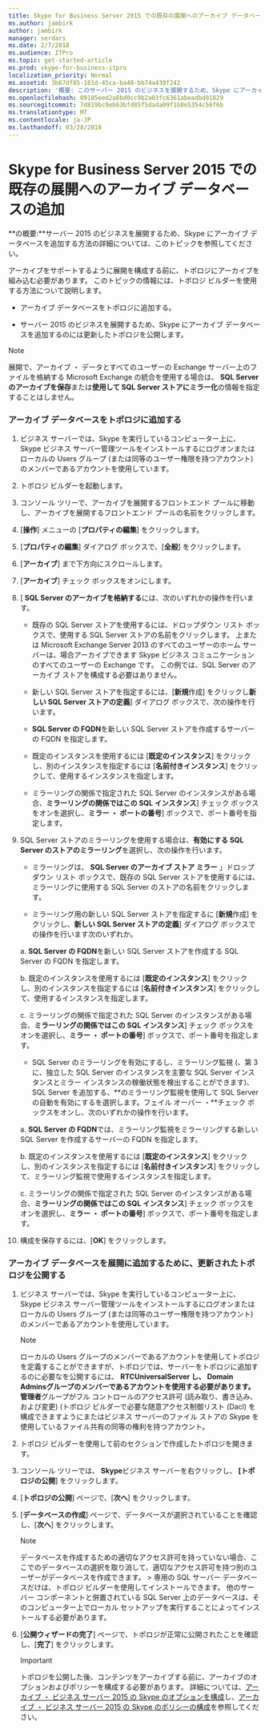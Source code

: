```yaml
---
title: Skype for Business Server 2015 での既存の展開へのアーカイブ データベースの追加
ms.author: jambirk
author: jambirk
manager: serdars
ms.date: 2/7/2018
ms.audience: ITPro
ms.topic: get-started-article
ms.prod: skype-for-business-itpro
localization_priority: Normal
ms.assetid: 3b67df85-181d-45ca-ba48-bb74a439f242
description: '概要: このサーバー 2015 のビジネスを展開するため、Skype にアーカイブ データベースを追加する方法についてを参照できます。'
ms.openlocfilehash: 09185eed2a8bd0cc9b2a03fc6361abeadbd01829
ms.sourcegitcommit: 7d819bc9eb63bfd85f5dada09f1b8e5354c56f6b
ms.translationtype: MT
ms.contentlocale: ja-JP
ms.lasthandoff: 03/28/2018
---
```

# <a name="add-archiving-databases-to-an-existing-deployment-in-skype-for-business-server-2015"></a>Skype for Business Server 2015 での既存の展開へのアーカイブ データベースの追加
 
**の概要:**サーバー 2015 のビジネスを展開するため、Skype にアーカイブ データベースを追加する方法の詳細については、このトピックを参照してください。
  
アーカイブをサポートするように展開を構成する前に、トポロジにアーカイブを組み込む必要があります。 このトピックの情報には、トポロジ ビルダーを使用する方法について説明します。
  
- アーカイブ データベースをトポロジに追加する。
    
- サーバー 2015 のビジネスを展開するため、Skype にアーカイブ データベースを追加するのには更新したトポロジを公開します。
    
> [!NOTE]
> 展開で、アーカイブ ・ データとすべてのユーザーの Exchange サーバー上のファイルを格納する Microsoft Exchange の統合を使用する場合は、 **SQL Server のアーカイブを保存**または**使用して SQL Server ストアにミラー化**の情報を指定することはしません。
  
### <a name="add-an-archiving-database-to-your-topology"></a>アーカイブ データベースをトポロジに追加する

1. ビジネス サーバーでは、Skype を実行しているコンピューター上に、Skype ビジネス サーバー管理ツールをインストールするにログオンまたはローカルの Users グループ (または同等のユーザー権限を持つアカウント) のメンバーであるアカウントを使用しています。
    
2. トポロジ ビルダーを起動します。
    
3. コンソール ツリーで、アーカイブを展開するフロントエンド プールに移動し、アーカイブを展開するフロントエンド プールの名前をクリックします。
    
4. [**操作**] メニューの [**プロパティの編集**] をクリックします。 
    
5. [**プロパティの編集**] ダイアログ ボックスで、[**全般**] をクリックします。
    
6. [**アーカイブ**] まで下方向にスクロールします。
    
7. [**アーカイブ**] チェック ボックスをオンにします。
    
8. [ **SQL Server のアーカイブを格納する**には、次のいずれかの操作を行います。
    
   - 既存の SQL Server ストアを使用するには、ドロップダウン リスト ボックスで、使用する SQL Server ストアの名前をクリックします。 上または Microsoft Exchange Server 2013 のすべてのユーザーのホーム サーバーは、場合アーカイブできます Skype ビジネス コミュニケーションのすべてのユーザーの Exchange です。 この例では、SQL Server のアーカイブ ストアを構成する必要はありません。
    
   - 新しい SQL Server ストアを指定するには、[**新規**作成] をクリックし**新しい SQL Server ストアの定義**] ダイアログ ボックスで、次の操作を行います。
    
   - **SQL Server の FQDN**を新しい SQL Server ストアを作成するサーバーの FQDN を指定します。
    
   - 既定のインスタンスを使用するには [**既定のインスタンス**] をクリックし、別のインスタンスを指定するには [**名前付きインスタンス**] をクリックして、使用するインスタンスを指定します。
    
   - ミラーリングの関係で指定された SQL Server のインスタンスがある場合、**ミラーリングの関係ではこの SQL インスタンス**] チェック ボックスをオンを選択し、**ミラー ・ ポートの番号**] ボックスで、ポート番号を指定します。
    
9. SQL Server ストアのミラーリングを使用する場合は、**有効にする SQL Server のストアのミラーリング**を選択し、次の操作を行います。
    
   - ミラーリングは、 **SQL Server のアーカイブ ストア ミラー** 」ドロップ ダウン リスト ボックスで、既存の SQL Server ストアを使用するには、ミラーリングに使用する SQL Server のストアの名前をクリックします。
    
   - ミラーリング用の新しい SQL Server ストアを指定するに [**新規**作成] をクリックし、**新しい SQL Server ストアの定義**] ダイアログ ボックスでの操作を行います次のいずれか。
    
    a. **SQL Server の FQDN**を新しい SQL Server ストアを作成する SQL Server の FQDN を指定します。
    
    b. 既定のインスタンスを使用するには [**既定のインスタンス**] をクリックし、別のインスタンスを指定するには [**名前付きインスタンス**] をクリックして、使用するインスタンスを指定します。
    
    c. ミラーリングの関係で指定された SQL Server のインスタンスがある場合、**ミラーリングの関係ではこの SQL インスタンス**] チェック ボックスをオンを選択し、**ミラー ・ ポートの番号**] ボックスで、ポート番号を指定します。
    
   - SQL Server のミラーリングを有効にするし、ミラーリング監視 (、第 3 に、独立した SQL Server のインスタンスを主要な SQL Server インスタンスとミラー インスタンスの稼働状態を検出することができます)、SQL Server を追加する、**のミラーリング監視を使用して SQL Server の自動を有効にするを選択します。フェイル オーバー ・**チェック ボックスをオンし、次のいずれかの操作を行います。
    
    a. **SQL Server の FQDN**では、ミラーリング監視をミラーリングする新しい SQL Server を作成するサーバーの FQDN を指定します。
    
    b. 既定のインスタンスを使用するには [**既定のインスタンス**] をクリックし、別のインスタンスを指定するには [**名前付きインスタンス**] をクリックして、ミラーリング監視で使用するインスタンスを指定します。
    
    c. ミラーリングの関係で指定された SQL Server のインスタンスがある場合、**ミラーリングの関係ではこの SQL インスタンス**] チェック ボックスをオンを選択し、**ミラー ・ ポートの番号**] ボックスで、ポート番号を指定します。
    
10. 構成を保存するには、[**OK**] をクリックします。
    
### <a name="publish-the-updated-topology-to-add-an-archiving-database-to-your-deployment"></a>アーカイブ データベースを展開に追加するために、更新されたトポロジを公開する

1. ビジネス サーバーでは、Skype を実行しているコンピューター上に、Skype ビジネス サーバー管理ツールをインストールするにログオンまたはローカルの Users グループ (または同等のユーザー権限を持つアカウント) のメンバーであるアカウントを使用しています。
    
    > [!NOTE]
    > ローカルの Users グループのメンバーであるアカウントを使用してトポロジを定義することができますが、トポロジでは、サーバーをトポロジに追加するのに必要なを公開するには、 **RTCUniversalServer し、 **Domain Admins**グループのメンバーであるアカウントを使用する必要があります。管理者**グループがフル コントロールのアクセス許可 (読み取り、書き込み、および変更) (トポロジ ビルダーで必要な随意アクセス制御リスト (Dacl) を構成できますようにまたはビジネス サーバーのファイル ストアの Skype を使用しているファイル共有の同等の権利を持つアカウント。
  
2. トポロジ ビルダーを使用して前のセクションで作成したトポロジを開きます。
    
3. コンソール ツリーでは、 **Skype**ビジネス サーバーを右クリックし、 **[トポロジの公開**] をクリックします。
    
4. [**トポロジの公開**] ページで、[**次へ**] をクリックします。
    
5. [**データベースの作成**] ページで、データベースが選択されていることを確認し、[**次へ**] をクリックします。 
    
    > [!NOTE]
    > データベースを作成するための適切なアクセス許可を持っていない場合、ここでのデータベースの選択を取り消して、適切なアクセス許可を持つ別のユーザーがデータベースを作成できます。 > 専用の SQL サーバー データベースだけは、トポロジ ビルダーを使用してインストールできます。 他のサーバー コンポーネントと併置されている SQL Server 上のデータベースは、そのコンピューター上でローカル セットアップを実行することによってインストールする必要があります。 
  
6. [**公開ウィザードの完了**] ページで、トポロジが正常に公開されたことを確認し、[**完了**] をクリックします。
    
    > [!IMPORTANT]
    > トポロジを公開した後、コンテンツをアーカイブする前に、アーカイブのオプションおよびポリシーを構成する必要があります。 詳細については、[アーカイブ ・ ビジネス サーバー 2015 の Skype のオプションを構成](configure-archiving-options.md)し、[アーカイブ ・ ビジネス サーバー 2015 の Skype のポリシーの構成](configure-archiving-policies.md)を参照してください。 
  

